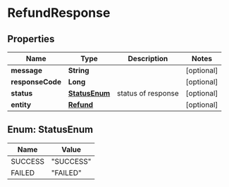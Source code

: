 

# RefundResponse

## Properties

Name | Type | Description | Notes
------------ | ------------- | ------------- | -------------
**message** | **String** |  |  [optional]
**responseCode** | **Long** |  |  [optional]
**status** | [**StatusEnum**](#StatusEnum) | status of response |  [optional]
**entity** | [**Refund**](Refund.md) |  |  [optional]



## Enum: StatusEnum

Name | Value
---- | -----
SUCCESS | &quot;SUCCESS&quot;
FAILED | &quot;FAILED&quot;



